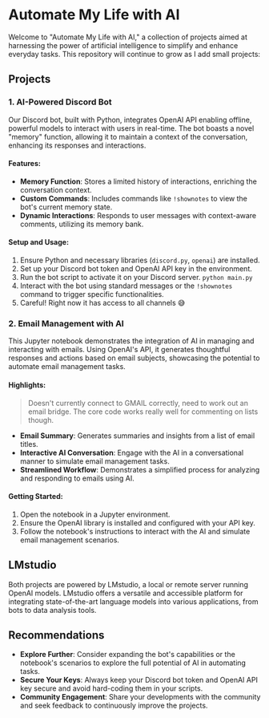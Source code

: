# Automate My Life with AI

Welcome to "Automate My Life with AI," a collection of projects aimed at harnessing the power of artificial intelligence to simplify and enhance everyday tasks. This repository will continue to grow as I add small projects: 


## Projects
### 1. AI-Powered Discord Bot

Our Discord bot, built with Python, integrates OpenAI API enabling offline, powerful models to interact with users in real-time. The bot boasts a novel "memory" function, allowing it to maintain a context of the conversation, enhancing its responses and interactions.

#### Features:

- **Memory Function**: Stores a limited history of interactions, enriching the conversation context.
- **Custom Commands**: Includes commands like `!shownotes` to view the bot's current memory state.
- **Dynamic Interactions**: Responds to user messages with context-aware comments, utilizing its memory bank.

#### Setup and Usage:

1. Ensure Python and necessary libraries (`discord.py`, `openai`) are installed.
2. Set up your Discord bot token and OpenAI API key in the environment.
3. Run the bot script to activate it on your Discord server. `python main.py`
4. Interact with the bot using standard messages or the `!shownotes` command to trigger specific functionalities.
5. Careful! Right now it has access to all channels 😅

### 2. Email Management with AI

This Jupyter notebook demonstrates the integration of AI in managing and interacting with emails. Using OpenAI's API, it generates thoughtful responses and actions based on email subjects, showcasing the potential to automate email management tasks.

#### Highlights:

> Doesn't currently connect to GMAIL correctly, need to work out an email bridge. The core code works really well for commenting on lists though.

- **Email Summary**: Generates summaries and insights from a list of email titles.
- **Interactive AI Conversation**: Engage with the AI in a conversational manner to simulate email management tasks.
- **Streamlined Workflow**: Demonstrates a simplified process for analyzing and responding to emails using AI.

#### Getting Started:

1. Open the notebook in a Jupyter environment.
2. Ensure the OpenAI library is installed and configured with your API key.
3. Follow the notebook's instructions to interact with the AI and simulate email management scenarios.

## LMstudio

Both projects are powered by LMstudio, a local or remote server running OpenAI models. LMstudio offers a versatile and accessible platform for integrating state-of-the-art language models into various applications, from bots to data analysis tools.

## Recommendations

- **Explore Further**: Consider expanding the bot's capabilities or the notebook's scenarios to explore the full potential of AI in automating tasks.
- **Secure Your Keys**: Always keep your Discord bot token and OpenAI API key secure and avoid hard-coding them in your scripts.
- **Community Engagement**: Share your developments with the community and seek feedback to continuously improve the projects.
